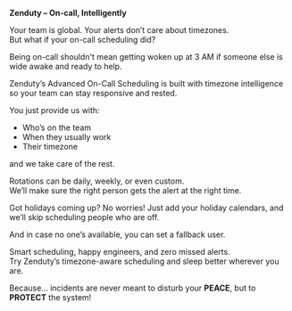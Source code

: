 **Zenduty – On-call, Intelligently**

Your team is global. Your alerts don’t care about timezones.  
But what if your on-call scheduling did?

Being on-call shouldn't mean getting woken up at 3 AM if someone else is wide awake and ready to help.

Zenduty’s Advanced On-Call Scheduling is built with timezone intelligence so your team can stay responsive and rested.

You just provide us with:  
- Who’s on the team  
- When they usually work  
- Their timezone  

and we take care of the rest.

Rotations can be daily, weekly, or even custom.  
We’ll make sure the right person gets the alert at the right time.

Got holidays coming up? No worries! Just add your holiday calendars, and we’ll skip scheduling people who are off.

And in case no one’s available, you can set a fallback user.

Smart scheduling, happy engineers, and zero missed alerts.  
Try Zenduty’s timezone-aware scheduling and sleep better wherever you are. 

Because... incidents are never meant to disturb your **PEACE**, but to **PROTECT** the system!
